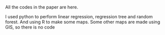 All the codes in the paper are here. 

I used python to perform linear regression, regression tree and random forest. And using R to make some maps. Some other maps are made using GIS, so there is no code
